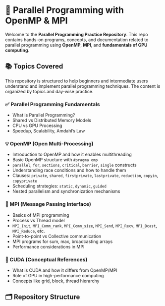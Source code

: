 # 🚀 Parallel Programming with OpenMP & MPI

Welcome to the **Parallel Programming Practice Repository**. This repo contains hands-on programs, concepts, and documentation related to parallel programming using **OpenMP**, **MPI**, and **fundamentals of GPU computing**.

## 📚 Topics Covered

This repository is structured to help beginners and intermediate users understand and implement parallel programming techniques. The content is organized by topics and day-wise practice.

### ✅ Parallel Programming Fundamentals
- What is Parallel Programming?
- Shared vs Distributed Memory Models
- CPU vs GPU Processing
- Speedup, Scalability, Amdahl’s Law

### 💡 OpenMP (Open Multi-Processing)
- Introduction to OpenMP and how it enables multithreading
- Basic OpenMP structure with `#pragma omp`
- `parallel`, `for`, `sections`, `critical`, `barrier`, `single` constructs
- Understanding race conditions and how to handle them
- Clauses: `private`, `shared`, `firstprivate`, `lastprivate`, `reduction`, `copyin`, `copyprivate`
- Scheduling strategies: `static`, `dynamic`, `guided`
- Nested parallelism and synchronization mechanisms

### 🔄 MPI (Message Passing Interface)
- Basics of MPI programming
- Process vs Thread model
- `MPI_Init`, `MPI_Comm_rank`, `MPI_Comm_size`, `MPI_Send`, `MPI_Recv`, `MPI_Bcast`, `MPI_Reduce`, etc.
- Point-to-point vs Collective communication
- MPI programs for sum, max, broadcasting arrays
- Performance considerations in MPI

### 🧠 CUDA (Conceptual References)
- What is CUDA and how it differs from OpenMP/MPI
- Role of GPU in high-performance computing
- Concepts like grid, block, thread hierarchy

## 🗂️ Repository Structure

